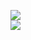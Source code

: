 [![](https://img.shields.io/badge/Made%20With-Github%20Spray-lightgrey.svg?style=for-the-badge&logo=github)](https://github.com/Annihil/github-spray#17850)  
[![](https://i.imgur.com/2DrTn0Z.gif)](https://github.com/Annihil/github-spray)